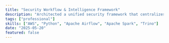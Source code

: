 ```yaml
---
title: "Security Workflow & Intelligence Framework"
description: "Architected a unified security framework that centralizes data on a core intelligence platform"
tags: ["professional"]
skills: ["AWS", "Python", "Apache Airflow", "Apache Spark", "Trino"]
date: "2025-05-20"
featured: false
---
```

